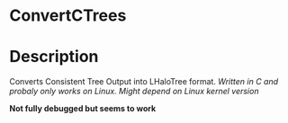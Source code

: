 # ConvertCTrees

# Description 

Converts Consistent Tree Output into LHaloTree format. *Written in C and probaly only works on Linux. Might depend on Linux kernel version*

__Not fully debugged but seems to work__




